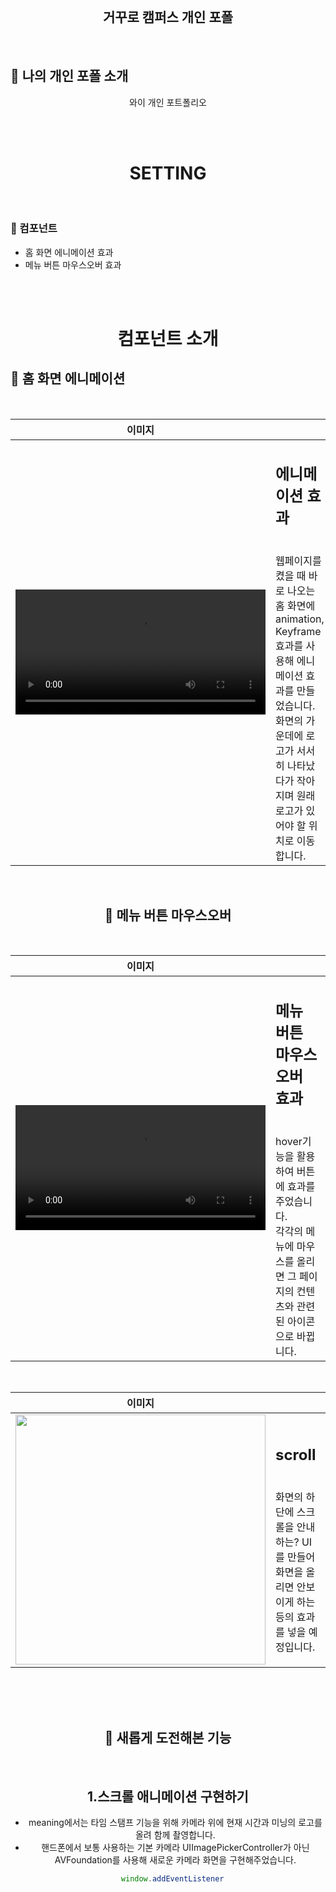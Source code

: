 <br>

 <h2 align="center">거꾸로 캠퍼스 개인 포폴</h2>

<br>

## 🌱 나의 개인 포폴 소개 

<div align="center">

와이 개인 포트폴리오

</div>

</br>

</br>


 <h1 align="center"> SETTING </h1>
<br>


### 📱 컴포넌트

- 홈 화면 에니메이션 효과
- 메뉴 버튼 마우스오버 효과

<br>
<br>

 <h1 align="center"> 컴포넌트 소개 </h1>
 
## 📱 홈 화면 에니메이션

<br>

| 이미지 | |
|:-----:|:----|
| <video src="https://user-images.githubusercontent.com/94329539/146098364-7f90c031-c9e4-458b-bd7a-4d5ffc33d159.mov" width= 400> | <h2>에니메이션 효과 </h2> <br> 웹페이지를 켰을 때 바로 나오는 홈 화면에 animation, Keyframe효과를 사용해 에니메이션 효과를 만들었습니다. <br> 화면의 가운데에 로고가 서서히 나타났다가 작아지며 원래 로고가 있어야 할 위치로 이동합니다.  |

<div align="center">

<br>

 ## 📱 메뉴 버튼 마우스오버

<br>

| 이미지 | |
|:-----:|:----|
| <video src="https://user-images.githubusercontent.com/94329539/146098880-dcb5a236-5b89-4bdc-8c12-0e98bb38acc2.mov" width= 400> | <h2>메뉴 버튼 마우스오버 효과</h2> <br> hover기능을 활용하여 버튼에 효과를 주었습니다. <br> 각각의 메뉴에 마우스를 올리면 그 페이지의 컨텐츠와 관련된 아이콘으로 바뀝니다. |
 
<div align="center">
 
<br>
 
 | 이미지 | |
|:-----:|:----|
| <img src="https://user-images.githubusercontent.com/94329539/146101013-188dbd64-7a54-42b4-b4df-efc4db2b3080.png" width= 400> | <h2>scroll</h2> <br> 화면의 하단에 스크롤을 안내하는? UI를 만들어 화면을 올리면 안보이게 하는 등의 효과를 넣을 예정입니다. |
 
<div align="center">
 
<br>
<br>

<br>

## 🎉 새롭게 도전해본 기능

<br>  


## 1.스크롤 애니메이션 구현하기

- meaning에서는 타임 스탬프 기능을 위해 카메라 위에 현재 시간과 미닝의 로고를 올려 함께 촬영합니다.
- 핸드폰에서 보통 사용하는 기본 카메라 UIImagePickerController가 아닌 AVFoundation를 사용해 새로운 카메라 화면을 구현해주었습니다.

```js
  window.addEventListener
```

